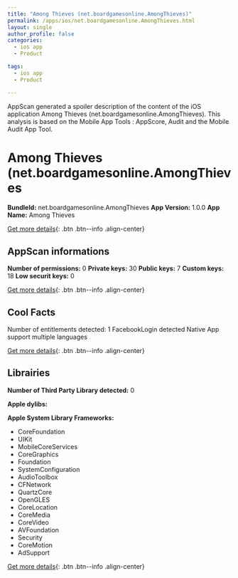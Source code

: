 ```yaml
---
title: "Among Thieves (net.boardgamesonline.AmongThieves)"
permalink: /apps/ios/net.boardgamesonline.AmongThieves.html
layout: single
author_profile: false
categories: 
  - ios app 
  - Product 

tags: 
  - ios app 
  - Product 

---
```

AppScan generated a spoiler description of the content of the iOS application Among Thieves (net.boardgamesonline.AmongThieves). This analysis is based on the Mobile App Tools : AppScore, Audit and the Mobile Audit App Tool.

# Among Thieves (net.boardgamesonline.AmongThieves

**BundleId:** net.boardgamesonline.AmongThieves
**App Version:** 1.0.0
**App Name:** Among Thieves


[Get more details](/pricing.html){: .btn .btn--info .align-center}  
  
## AppScan informations 

**Number of permissions:** 0
**Private keys:** 30
**Public keys:** 7
**Custom keys:** 18
**Low securit keys:** 0
  
[Get more details](/pricing.html){: .btn .btn--info .align-center}

## Cool Facts

Number of entitlements detected: 1
FacebookLogin detected
Native App
support multiple languages
  
[Get more details](/pricing.html){: .btn .btn--info .align-center}

## Librairies 
**Number of Third Party Library detected:** 0

**Apple dylibs:**


**Apple System Library Frameworks:**
- CoreFoundation
- UIKit
- MobileCoreServices
- CoreGraphics
- Foundation
- SystemConfiguration
- AudioToolbox
- CFNetwork
- QuartzCore
- OpenGLES
- CoreLocation
- CoreMedia
- CoreVideo
- AVFoundation
- Security
- CoreMotion
- AdSupport


  
[Get more details](/pricing.html){: .btn .btn--info .align-center}

